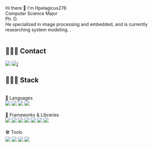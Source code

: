 


<div>
Hi there 👋 I'm Hpelagicus276<br>  Computer Science Major<br>
Ph. D. <br>
He specialized in image processing and embedded, and is currently researching system modeling. . <br>
</div>
<br>

<div><h2>🙋🏻‍♀️ Contact </h2></div>
<div>
  <a href="https://hpelagicus276.github.io" target="_blank"><img src="https://img.shields.io/badge/GitHub-181717?style=flat-square&logo=GitHub&logoColor=white"/></a>
  <a href="https://dev11vll.tistory.com" target="_blank"><img src="https://img.shields.io/badge/tistory-57B685?style=flat-square&logo=GitHub Sponsors&logoColor=white"/>/</a>

</div>

<div><h2>👩🏻‍💻 Stack </h2><br>
<div>
🧠 Languages<br>

  <img src="https://img.shields.io/badge/Python-3776AB?style=for-the-badge&logo=Python&logoColor=white">
  <img src="https://img.shields.io/badge/c++-00599C?style=for-the-badge&logo=c%2B%2B&logoColor=white">
  <img src="https://img.shields.io/badge/c-A8B9CC?style=for-the-badge&logo=c%2B%2B&logoColor=white">
  <img src="https://img.shields.io/badge/java-007396?style=for-the-badge&logo=OpenJDK&logoColor=white">
<br>
<br>
🧩 Frameworks & Libraries<br>

  <img src="https://img.shields.io/badge/PyTorch-EE4C2C?style=for-the-badge&logo=PyTorch&logoColor=white">
  <img src="https://img.shields.io/badge/TensorFlow-FF6F00?style=for-the-badge&logo=TensorFlow&logoColor=white">
  <img src="https://img.shields.io/badge/opencv-5C3EE8?style=for-the-badge&logo=opencv&logoColor=black">
  <img src="https://img.shields.io/badge/flask-000000?style=for-the-badge&logo=flask&logoColor=white">
  <img src="https://img.shields.io/badge/bootstrap-7952B3?style=for-the-badge&logo=bootstrap&logoColor=white">
  <img src="https://img.shields.io/badge/keras-D00000?style=for-the-badge&logo=bootstrap&logoColor=white">
  <img src="https://img.shields.io/badge/bootstrap-7952B3?style=for-the-badge&logo=bootstrap&logoColor=white">
<br>
<br>
🛠️ Tools<br>
  <img src="https://img.shields.io/badge/mysql-4479A1?style=for-the-badge&logo=mysql&logoColor=white">
  <img src="https://img.shields.io/badge/linux-FCC624?style=for-the-badge&logo=linux&logoColor=black">
  <img src="https://img.shields.io/badge/github-181717?style=for-the-badge&logo=github&logoColor=white">
  <img src="https://img.shields.io/badge/git-F05032?style=for-the-badge&logo=git&logoColor=white">
<br>
<br>


<!--
**lee-hyun-a/lee-hyun-a** is a ✨ _special_ ✨ repository because its `README.md` (this file) appears on your GitHub profile.

Here are some ideas to get you started:

- 🔭 I’m currently working on ...
- 🌱 I’m currently learning ...
- 👯 I’m looking to collaborate on ...
- 🤔 I’m looking for help with ...
- 💬 Ask me about ...
- 📫 How to reach me: ...
- 😄 Pronouns: ...
- ⚡ Fun fact: ...
-->
